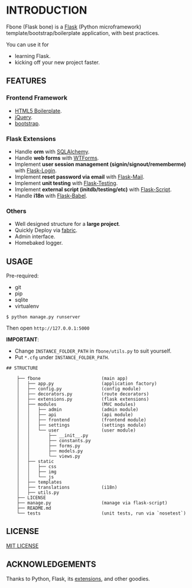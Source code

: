 # INTRODUCTION

Fbone (Flask bone) is a [Flask](http://flask.pocoo.org) (Python microframework) template/bootstrap/boilerplate application, with best practices.

You can use it for

- learning Flask.
- kicking off your new project faster.


## FEATURES

### Frontend Framework

- [HTML5 Boilerplate](https://github.com/h5bp/html5-boilerplate).
- [jQuery](http://jquery.com/).
- [bootstrap](https://getbootstrap.com).

### Flask Extensions

- Handle **orm** with [SQLAlchemy](http://www.sqlalchemy.org).
- Handle **web forms** with [WTForms](http://wtforms.simplecodes.com/).
- Implement **user session management (signin/signout/rememberme)** with [Flask-Login](https://github.com/maxcountryman/flask-login).
- Implement **reset password via email** with [Flask-Mail](http://packages.python.org/Flask-Mail/).
- Implement **unit testing** with [Flask-Testing](http://packages.python.org/Flask-Testing/).
- Implement **external script (initdb/testing/etc)** with [Flask-Script](http://flask-script.readthedocs.org/en/latest/).
- Handle **i18n** with [Flask-Babel](http://packages.python.org/Flask-Babel/).

### Others

- Well designed structure for a **large project**.
- Quickly Deploy via [fabric](flask.pocoo.org/docs/patterns/fabric/).
- Admin interface.
- Homebaked logger.

## USAGE

Pre-required:

- git
- pip
- sqlite
- virtualenv

```
$ python manage.py runserver
```
Then open `http://127.0.0.1:5000`

**IMPORTANT**:

- Change `INSTANCE_FOLDER_PATH` in `fbone/utils.py` to suit yourself.
- Put `*.cfg` under `INSTANCE_FOLDER_PATH`.

```
## STRUCTURE

    ├── fbone                       (main app)
    │   ├── app.py                  (application factory)
    │   ├── config.py               (config module)
    │   ├── decorators.py           (route decorators)
    │   ├── extensions.py           (flask extensions)
    │   ├── modules                 (MVC modules)
    │   │   ├── admin               (admin module)
    │   │   ├── api                 (api module)
    │   │   ├── frontend            (frontend module)
    │   │   ├── settings            (settings module)
    │   │   └── user                (user module)
    │   │       ├── __init__.py
    │   │       ├── constants.py
    │   │       ├── forms.py
    │   │       ├── models.py
    │   │       └── views.py
    │   ├── static
    │   │   ├── css
    │   │   ├── img
    │   │   └── js
    │   ├── templates
    │   ├── translations            (i18n)
    │   ├── utils.py
    ├── LICENSE
    ├── manage.py                   (manage via flask-script)
    ├── README.md
    └── tests                       (unit tests, run via `nosetest`)
```

## LICENSE

[MIT LICENSE](http://www.tldrlegal.com/license/mit-license)

## ACKNOWLEDGEMENTS

Thanks to Python, Flask, its [extensions](http://flask.pocoo.org/extensions/), and other goodies.

